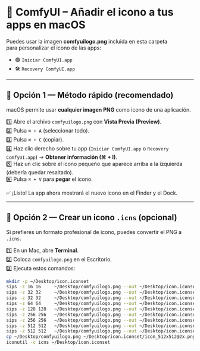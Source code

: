 # 🎨 ComfyUI – Añadir el icono a tus apps en macOS

Puedes usar la imagen **comfyuilogo.png** incluida en esta carpeta  
para personalizar el icono de las apps:

- 🟢 `Iniciar ComfyUI.app`  
- 🛠️ `Recovery ComfyUI.app`

---

## 🧩 Opción 1 — Método rápido (recomendado)

macOS permite usar **cualquier imagen PNG** como icono de una aplicación.

1️⃣ Abre el archivo `comfyuilogo.png` con **Vista Previa (Preview)**.  
2️⃣ Pulsa `⌘ + A` (seleccionar todo).  
3️⃣ Pulsa `⌘ + C` (copiar).  
4️⃣ Haz clic derecho sobre tu app (`Iniciar ComfyUI.app` o `Recovery ComfyUI.app`) → **Obtener información (⌘ + I)**.  
5️⃣ Haz un clic sobre el icono pequeño que aparece arriba a la izquierda (debería quedar resaltado).  
6️⃣ Pulsa `⌘ + V` para **pegar** el icono.  

✅ ¡Listo! La app ahora mostrará el nuevo icono en el Finder y el Dock.

---

## 🧩 Opción 2 — Crear un icono `.icns` (opcional)

Si prefieres un formato profesional de icono, puedes convertir el PNG a `.icns`.

1️⃣ En un Mac, abre **Terminal**.  
2️⃣ Coloca `comfyuilogo.png` en el Escritorio.  
3️⃣ Ejecuta estos comandos:

```bash
mkdir -p ~/Desktop/icon.iconset
sips -z 16 16     ~/Desktop/comfyuilogo.png --out ~/Desktop/icon.iconset/icon_16x16.png
sips -z 32 32     ~/Desktop/comfyuilogo.png --out ~/Desktop/icon.iconset/icon_16x16@2x.png
sips -z 32 32     ~/Desktop/comfyuilogo.png --out ~/Desktop/icon.iconset/icon_32x32.png
sips -z 64 64     ~/Desktop/comfyuilogo.png --out ~/Desktop/icon.iconset/icon_32x32@2x.png
sips -z 128 128   ~/Desktop/comfyuilogo.png --out ~/Desktop/icon.iconset/icon_128x128.png
sips -z 256 256   ~/Desktop/comfyuilogo.png --out ~/Desktop/icon.iconset/icon_128x128@2x.png
sips -z 256 256   ~/Desktop/comfyuilogo.png --out ~/Desktop/icon.iconset/icon_256x256.png
sips -z 512 512   ~/Desktop/comfyuilogo.png --out ~/Desktop/icon.iconset/icon_256x256@2x.png
sips -z 512 512   ~/Desktop/comfyuilogo.png --out ~/Desktop/icon.iconset/icon_512x512.png
cp ~/Desktop/comfyuilogo.png ~/Desktop/icon.iconset/icon_512x512@2x.png
iconutil -c icns ~/Desktop/icon.iconset
